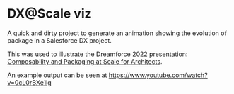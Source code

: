 # DX@Scale viz

A quick and dirty project to generate an animation showing the evolution of
package in a Salesforce DX project.

This was used to illustrate the Dreamforce 2022 presentation: [Composability and Packaging at Scale for Architects](https://www.salesforce.com/plus/experience/Dreamforce_2022/series/Architects/episode/episode-s1e7).

An example output can be seen at https://www.youtube.com/watch?v=0cL0rBXe1lg


